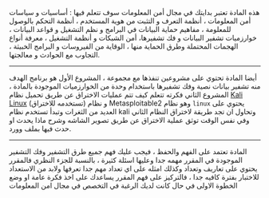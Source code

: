 هذه المادة تعتبر بدايتك في مجال أمن المعلومات سوف تتعلم فيها : أساسيات و سياسات أمن المعلومات ، أنظمة التعرف و التثبت من
هوية المستخدم ، أنظمة التحكم بالوصول للمعلومة ، مفاهيم حماية البيانات في البرامج و نظم التشغيل و قواعد البيانات ،
خوارزميات تشفير البيانات و فك تشفيرها، أمن الشبكات و أنظمة التشغيل ، معرفة أنواع الهجمات المحتملة وطرق الحماية منها ،
الوقاية من الفيروسات و البرامج الخبيثة ، التجاوب مع الحوادث و معالجتها.

---
أيضا المادة تحتوي على مشروعين تنفذها مع مجموعة ، المشروع الأول هو برنامج الهدف منه تشفير بيانات نصية وفك تشفيرها
باستخدام وحدة من الخوارزميات الموجودة بالمادة ، المشروع الثاني فكرته تتعلم كيف تتم عمليات الاختراق عن طريق تحميل
نظام [Kali Linux](https://www.kali.org/) (تستخدمه للاختراق) و نظام Metasploitable2 وهو نظام `linux` يحتوي على العديد من
الثغرات وتبدأ تستخدم نظام kali وتحاول ان تجد طريقة لاختراق النظام الثاني وفي نفس الوقت توثق عملية الاختراق عن طريق تصوير
الشاشه وشرح ماذا يحدث او حدث فيها بملف وورد.

---
المادة تعتمد على الفهم والحفظ ، فيجب عليك فهم جميع طرق التشفير وفك التشفير الموجودة في المقرر مهمه جدا وعليها اسئلة
كثيرة ، بالنسبة للجزء النظري فالمقرر يحتوي على تعاريف وتعداد وكذلك امثله على اي تعداد مهم جدا تعرفها ولابد من الاستعداد
للاختبار بفترة كافيه جدا ، فالتركيز على فهم المقرر يساعدك على اخذ فكرة عامة او وضع الخطوة الاولى في حال كانت لديك الرغبة
في التخصص في مجال امن المعلومات
